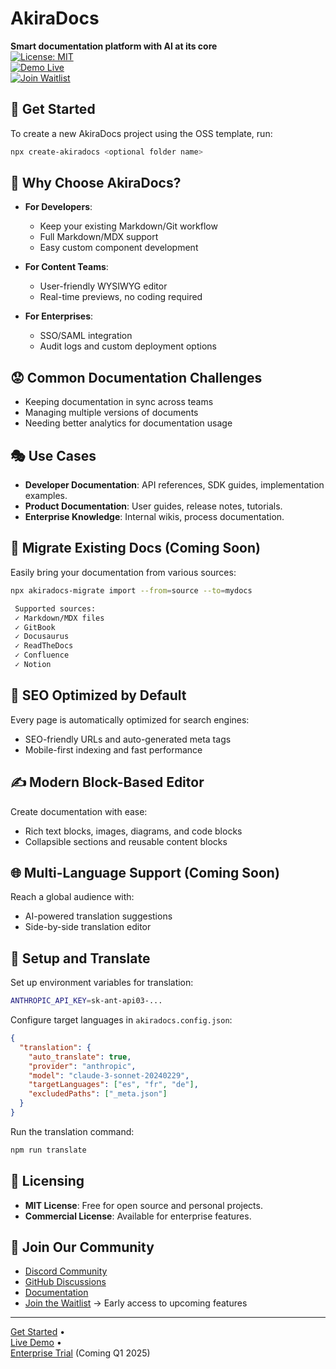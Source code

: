# AkiraDocs

**Smart documentation platform with AI at its core**  
  [![License: MIT](https://img.shields.io/badge/License-MIT-yellow.svg)](https://opensource.org/licenses/MIT)  
  [![Demo Live](https://img.shields.io/badge/Demo-Live-color.svg)](https://demo.akiradocs.ai)  
  [![Join Waitlist](https://img.shields.io/badge/Join-Waitlist-orange.svg)](https://forms.gle/KunU4BGhToH4NJ1t7)  

## 🚀 Get Started
To create a new AkiraDocs project using the OSS template, run:

```bash
npx create-akiradocs <optional folder name>
```

## 🎯 Why Choose AkiraDocs?
- **For Developers**:
  - Keep your existing Markdown/Git workflow
  - Full Markdown/MDX support
  - Easy custom component development

- **For Content Teams**:
  - User-friendly WYSIWYG editor
  - Real-time previews, no coding required

- **For Enterprises**:
  - SSO/SAML integration
  - Audit logs and custom deployment options

## 😟 Common Documentation Challenges
- Keeping documentation in sync across teams
- Managing multiple versions of documents
- Needing better analytics for documentation usage

## 🎭 Use Cases
- **Developer Documentation**: API references, SDK guides, implementation examples.
- **Product Documentation**: User guides, release notes, tutorials.
- **Enterprise Knowledge**: Internal wikis, process documentation.

## 🚀 Migrate Existing Docs (Coming Soon)
Easily bring your documentation from various sources:

```bash
npx akiradocs-migrate import --from=source --to=mydocs

 Supported sources:
 ✓ Markdown/MDX files 
 ✓ GitBook 
 ✓ Docusaurus 
 ✓ ReadTheDocs 
 ✓ Confluence 
 ✓ Notion 
```

## 📄 SEO Optimized by Default
Every page is automatically optimized for search engines:
- SEO-friendly URLs and auto-generated meta tags
- Mobile-first indexing and fast performance

## ✍️ Modern Block-Based Editor
Create documentation with ease:
- Rich text blocks, images, diagrams, and code blocks
- Collapsible sections and reusable content blocks

## 🌐 Multi-Language Support (Coming Soon)
Reach a global audience with:
- AI-powered translation suggestions
- Side-by-side translation editor

## 💪 Setup and Translate
Set up environment variables for translation:

```bash
ANTHROPIC_API_KEY=sk-ant-api03-...
```

Configure target languages in `akiradocs.config.json`:

```json
{
  "translation": {
    "auto_translate": true,
    "provider": "anthropic",
    "model": "claude-3-sonnet-20240229",
    "targetLanguages": ["es", "fr", "de"],
    "excludedPaths": ["_meta.json"]
  }
}
```

Run the translation command:

```bash
npm run translate
```

## 📄 Licensing
- **MIT License**: Free for open source and personal projects.
- **Commercial License**: Available for enterprise features.

## 🤝 Join Our Community
- [Discord Community](https://discord.gg/zvYZukgeH2)
- [GitHub Discussions](https://github.com/akiradocs/discussions)
- [Documentation](https://docs.akiradocs.com)
- [Join the Waitlist](https://forms.gle/KunU4BGhToH4NJ1t7) → Early access to upcoming features  

---

  [Get Started](https://docs.akiradocs.ai/quickstart) •  
  [Live Demo](https://demo.akiradocs.ai) •  
  [Enterprise Trial](https://akiradocs.com/enterprise) (Coming Q1 2025)  
